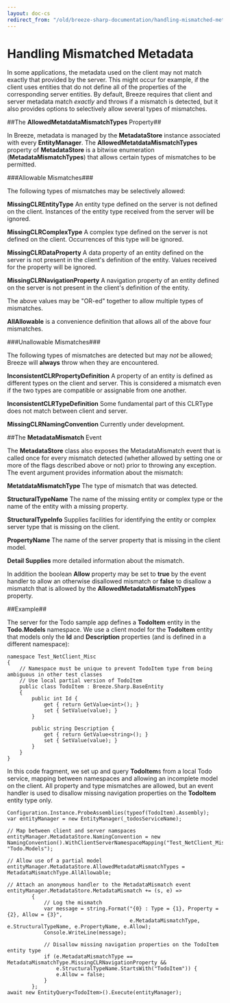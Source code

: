 ```yaml
---
layout: doc-cs
redirect_from: "/old/breeze-sharp-documentation/handling-mismatched-metadata.html"
---
```


# Handling Mismatched Metadata

In some applications, the metadata used on the client may not match exactly that provided by the server.  This might occur for example, if the client uses entities that do not define all of the properties of the corresponding server entities.  By default, Breeze requires that client and server metadata match *exactly* and throws if a mismatch is detected, but it also provides options to selectively allow several types of mismatches.

##The **AllowedMetatdataMismatchTypes** Property##

In Breeze, metadata is managed by the **MetadataStore** instance associated with every **EntityManager**.  The **AllowedMetatdataMismatchTypes** property of **MetadataStore** is a bitwise enumeration (**MetadataMismatchTypes**) that allows certain types of mismatches to be permitted.

###Allowable Mismatches###

The following types of mismatches may be selectively allowed:

**MissingCLREntityType** An entity type defined on the server is not defined on the client.  Instances of the entity type received from the server will be ignored.

**MissingCLRComplexType** A complex type defined on the server is not defined on the client.  Occurrences of this type will be ignored.

**MissingCLRDataProperty** A data property of an entity defined on the server is not present in the client's definition of the entity.  Values received for the property will be ignored.

**MissingCLRNavigationProperty** A navigation property of an entity defined on the server is not present in the client's definition of the entity.  

The above values may be "OR-ed" together to allow multiple types of mismatches.

**AllAllowable** is a convenience definition that allows all of the above four mismatches.

###Unallowable Mismatches###

The following types of mismatches are detected but may *not* be allowed; Breeze will **always** throw when they are encountered.

**InconsistentCLRPropertyDefinition** A property of an entity is defined as different types on the client and server.  This is considered a mismatch even if the two types are compatible or assignable from one another.

**InconsistentCLRTypeDefinition** Some fundamental part of this CLRType does not match between client and server.
 
**MissingCLRNamingConvention** Currently under development.

##The **MetadataMismatch** Event

The **MetadataStore** class also exposes the MetadataMismatch event that is called once for every mismatch detected (whether allowed by setting one or more of the flags described above or not) prior to throwing any exception.  The event argument provides information about the mismatch:

**MetatdataMismatchType** The type of mismatch that was detected.

**StructuralTypeName** The name of the missing entity or complex type or the name of the entity with a missing property.

**StructuralTypeInfo** Supplies facilities for identifying the entity or complex server type that is missing on the client.

**PropertyName** The name of the server property that is missing in the client model.

**Detail Supplies** more detailed information about the mismatch.

In addition the boolean **Allow** property may be set to **true** by the event handler to allow an otherwise disallowed mismatch or **false** to disallow a mismatch that is allowed by the **AllowedMetadataMismatchTypes** property.

##Example##

The server for the Todo sample app defines a **TodoItem** entity in the **Todo.Models** namespace.  We use a client model for the **TodoItem** entity that models only the **Id** and **Description** properties (and is defined in a different namespace):

	namespace Test_NetClient_Misc
	{
	    // Namespace must be unique to prevent TodoItem type from being ambiguous in other test classes
	    // Use local partial version of TodoItem
	    public class TodoItem : Breeze.Sharp.BaseEntity
	    {
	        public int Id {
	            get { return GetValue<int>(); }
	            set { SetValue(value); }
	        }
	
	        public string Description {
	            get { return GetValue<string>(); }
	            set { SetValue(value); }
	        }
	    }
	}

In this code fragment, we set up and query **TodoItem**s from a local Todo service, mapping between namespaces and allowing an incomplete model on the client.  All property and type mismatches are allowed, but an event handler is used to disallow missing navigation properties on the **TodoItem** entity type only.

    Configuration.Instance.ProbeAssemblies(typeof(TodoItem).Assembly);
    var entityManager = new EntityManager(_todosServiceName);

	// Map between client and server namspaces
    entityManager.MetadataStore.NamingConvention = new NamingConvention().WithClientServerNamespaceMapping("Test_NetClient_Misc", "Todo.Models");

    // Allow use of a partial model
    entityManager.MetadataStore.AllowedMetadataMismatchTypes = MetadataMismatchType.AllAllowable;

    // Attach an anonymous handler to the MetadataMismatch event
    entityManager.MetadataStore.MetadataMismatch += (s, e) =>
	        {
	            // Log the mismatch
	            var message = string.Format("{0} : Type = {1}, Property = {2}, Allow = {3}",
			                                e.MetadataMismatchType, e.StructuralTypeName, e.PropertyName, e.Allow);
	            Console.WriteLine(message);
	
	            // Disallow missing navigation properties on the TodoItem entity type
	            if (e.MetadataMismatchType == MetadataMismatchType.MissingCLRNavigationProperty &&
	                e.StructuralTypeName.StartsWith("TodoItem")) {
	                e.Allow = false;
	            }
	        };
	await new EntityQuery<TodoItem>().Execute(entityManager);
